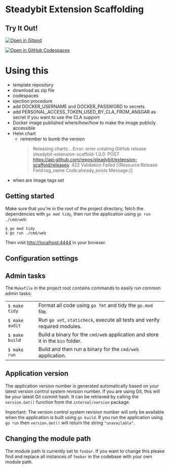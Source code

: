 # Steadybit Extension Scaffolding

## Try It Out!

[![Open in Gitpod](https://gitpod.io/button/open-in-gitpod.svg)](http://gitpod.io/#https://github.com/steadybit/extension-scaffold/blob/main/README.http)


[![Open in GitHub Codespaces](https://github.com/codespaces/badge.svg)](https://github.com/codespaces/new?hide_repo_select=true&ref=main&repo=595972094)


# Using this

 - template repository
 - download as zip file
 - codespaces
 - ejection procedure
 - add DOCKER_USERNAME and DOCKER_PASSWORD to secrets
 - add PERSONAL_ACCESS_TOKEN_USED_BY_CLA_FROM_ANSGAR as secret if you want to use the CLA support
 - Docker image published where/how/how to make the image publicly accessible
 - Helm chart
   - remember to bumb the version
     > Releasing charts...
     Error: error creating GitHub release steadybit-extension-scaffold-1.0.0: POST https://api.github.com/repos/steadybit/extension-scaffold/releases: 422 Validation Failed [{Resource:Release Field:tag_name Code:already_exists Message:}]
 - when are image tags set

## Getting started

Make sure that you're in the root of the project directory, fetch the dependencies with `go mod tidy`, then run the application using `go run ./cmd/web`:

```
$ go mod tidy
$ go run ./cmd/web
```

Then visit [http://localhost:4444](http://localhost:4444) in your browser.

## Configuration settings



## Admin tasks

The `Makefile` in the project root contains commands to easily run common admin tasks:

|     |     |
| --- | --- |
| `$ make tidy` | Format all code using `go fmt` and tidy the `go.mod` file. |
| `$ make audit` | Run `go vet`, `staticheck`, execute all tests and verify required modules. |
| `$ make build` | Build a binary for the `cmd/web` application and store it in the `bin` folder. |
| `$ make run` | Build and then run a binary for the `cmd/web` application. |

## Application version

The application version number is generated automatically based on your latest version control system revision number. If you are using Git, this will be your latest Git commit hash. It can be retrieved by calling the `version.Get()` function from the `internal/version` package.

Important: The version control system revision number will only be available when the application is built using `go build`. If you run the application using `go run` then `version.Get()` will return the string `"unavailable"`.

## Changing the module path

The module path is currently set to `foobar`. If you want to change this please find and replace all instances of `foobar` in the codebase with your own module path.

